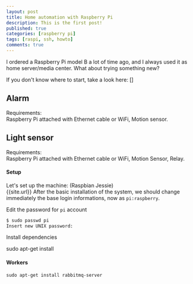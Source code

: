 ```yaml
---
layout: post
title: Home automation with Raspberry Pi
description: This is the first post!
published: true
categories: [raspberry pi]
tags: [raspi, ssh, howto]
comments: true
---
```


I ordered a Raspberry Pi model B a lot of time ago, and I always used it as home server/media center. What about trying something new?

If you don't know where to start, take a look here: []

Alarm
-----
Requirements:  
Raspberry Pi attached with Ethernet cable or WiFi, Motion sensor.

Light sensor
------------
Requirements:  
Raspberry Pi attached with Ethernet cable or WiFi, Motion Sensor, Relay.


#### Setup
Let's set up the machine: (Raspbian Jessie)  
{{site.url}}
After the basic installation of the system, we should change immediately the base login informations, now as  `pi:raspberry`.

Edit the password for `pi` account
```bash
$ sudo passwd pi
Insert new UNIX password:
```

Install dependencies

sudo apt-get install

#### Workers

```
sudo apt-get install rabbitmq-server
```
